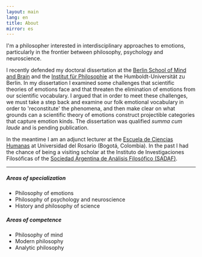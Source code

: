 ```yaml
---
layout: main
lang: en
title: About
mirror: es
---
```

I'm a philosopher interested in interdisciplinary approaches to emotions, particularly in the frontier between philosophy, psychology and neuroscience.

I recently defended my doctoral dissertation at the [Berlin School of Mind and Brain](http://www.mind-and-brain.de/home/) and the [Institut für Philosophie](https://www.philosophie.hu-berlin.de/) at the Humboldt-Universität zu Berlin. In my dissertation I examined some challenges that scientific theories of emotions face and that threaten the elimination of emotions from our scientific vocabulary. I argued that in order to meet these challenges, we must take a step back and examine our folk emotional vocabulary in order to 'reconstitute' the phenomena, and then make clear on what grounds can a scientific theory of emotions construct projectible categories that capture emotion kinds. The dissertation was qualified _summa cum laude_ and is pending publication. 

In the meantime I am an adjunct lecturer at the [Escuela de Ciencias Humanas](http://www.urosario.edu.co/Escuela-de-Ciencias-Humanas/inicio/) at Universidad del Rosario (Bogotá, Colombia). In the past I had the chance of being a visiting scholar at the Instituto de Investigaciones Filosóficas of the [Sociedad Argentina de Análisis Filosófico (SADAF)](http://www.sadaf.org.ar/es/).

<hr>

<div class="row" id="areas">
  <div class="col-lg-6">
    <h5>Areas of specialization</h5>
    <ul>
    <li>Philosophy of emotions</li>
    <li>Philosophy of psychology and neuroscience</li>
    <li>History and philosophy of science</li>
    </ul>
  </div>
<div class="col-lg-6">
  <h5>Areas of competence</h5>
  <ul>
  <li>Philosophy of mind</li>
  <li>Modern philosophy</li>
  <li>Analytic philosophy</li>
  </ul>
  </div>
</div>
